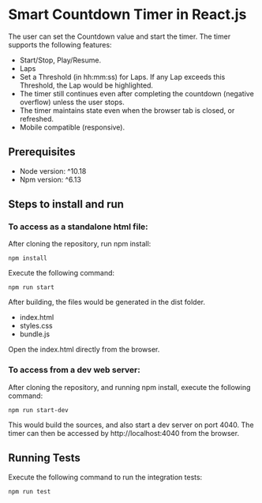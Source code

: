 # Smart Countdown Timer in React.js

The user can set the Countdown value and start the timer.
The timer supports the following features:
* Start/Stop, Play/Resume.
* Laps
* Set a Threshold (in hh:mm:ss) for Laps. If any Lap exceeds this Threshold, the Lap would be highlighted.
* The timer still continues even after completing the countdown (negative overflow) unless the user stops.
* The timer maintains state even when the browser tab is closed, or refreshed.
* Mobile compatible (responsive).

## Prerequisites

* Node version: ^10.18
* Npm version: ^6.13

## Steps to install and run

### To access as a standalone html file:
After cloning the repository, run npm install:
```
npm install
```

Execute the following command:
```
npm run start
```

After building, the files would be generated in the dist folder.
* index.html
* styles.css
* bundle.js

Open the index.html directly from the browser.

### To access from a dev web server:
After cloning the repository, and running npm install, execute the following command:
```
npm run start-dev
```
This would build the sources, and also start a dev server on port 4040.
The timer can then be accessed by http://localhost:4040 from the browser.

## Running Tests
Execute the following command to run the integration tests:
```
npm run test
```

